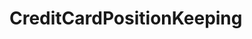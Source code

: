 # CreditCardPositionKeeping   

<script src="https://unpkg.com/@stoplight/elements/web-components.min.js"></script>
<link rel="stylesheet" href="https://unpkg.com/@stoplight/elements/styles.min.css">

<elements-api
  apiDescriptionUrl="CreditCardPositionKeeping.yaml"
  layout="sidebar"
  router="hash"
  hideTryIt="false"
  hideSchemas="false"
  hideInternal="false"
/>